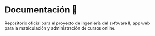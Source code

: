 # Documentación 👋

Repositorio oficial para el proyecto de ingeniería del software II, app web para la matriculación y administración de cursos online.
